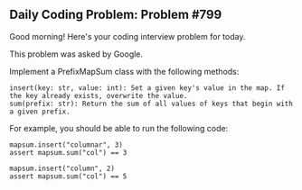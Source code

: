## Daily Coding Problem: Problem #799

Good morning! Here's your coding interview problem for today.

This problem was asked by Google.

Implement a PrefixMapSum class with the following methods:

    insert(key: str, value: int): Set a given key's value in the map. If the key already exists, overwrite the value.
    sum(prefix: str): Return the sum of all values of keys that begin with a given prefix.

For example, you should be able to run the following code:

    mapsum.insert("columnar", 3)
    assert mapsum.sum("col") == 3

    mapsum.insert("column", 2)
    assert mapsum.sum("col") == 5
